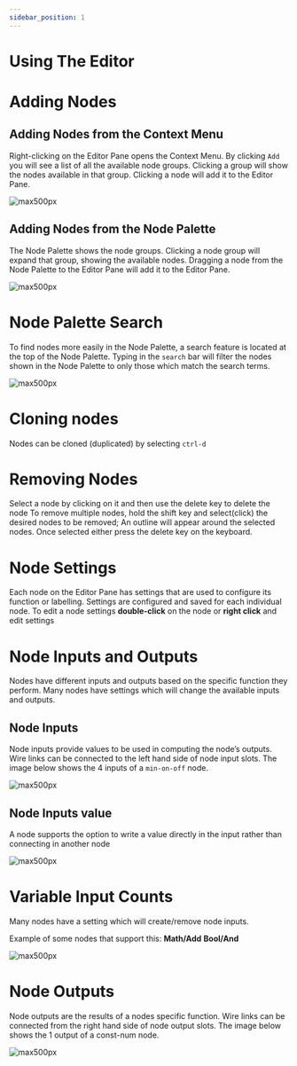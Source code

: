 ```yaml
---
sidebar_position: 1
---
```


# Using The Editor





# Adding Nodes

## Adding Nodes from the Context Menu

Right-clicking on the Editor Pane opens the Context Menu. By clicking `Add` you will see a list of all the available
node groups. Clicking a group will show the nodes available in that group. Clicking a node will add it to the Editor
Pane.

![max500px](img/add-node-right-click.png)

## Adding Nodes from the Node Palette

The Node Palette shows the node groups. Clicking a node group will expand that group, showing the available nodes.
Dragging a node from the Node Palette to the Editor Pane will add it to the Editor Pane.

![max500px](img/add-node.png)

# Node Palette Search

To find nodes more easily in the Node Palette, a search feature is located at the top of the Node Palette. Typing in the
`search` bar will filter the nodes shown in the Node Palette to only those which match the search terms.

![max500px](img/pallet.png)

# Cloning nodes

Nodes can be cloned (duplicated) by selecting `ctrl-d`

# Removing Nodes

Select a node by clicking on it and then use the delete key to delete the node
To remove multiple nodes, hold the shift key and select(click) the desired nodes to be removed; An outline will appear
around the selected nodes. Once selected either press the delete key on the keyboard.

# Node Settings

Each node on the Editor Pane has settings that are used to configure its function or labelling. Settings are configured
and saved for each individual node.
To edit a node settings **double-click** on the node or **right click** and edit settings

# Node Inputs and Outputs

Nodes have different inputs and outputs based on the specific function they perform. Many nodes have settings which will
change the available inputs and outputs.

## Node Inputs

Node inputs provide values to be used in computing the node’s outputs. Wire links can be connected to the left hand side
of node input slots. The image below shows the 4 inputs of a `min-on-off` node.

![max500px](img/node-inputs.png)

## Node Inputs value

A node supports the option to write a value directly in the input rather than connecting in another node

![max500px](img/node-inputs-values.png)

# Variable Input Counts

Many nodes have a setting which will create/remove node inputs.

Example of some nodes that support this: **Math/Add** **Bool/And**

![max500px](img/variable%20input%20counts.png)

# Node Outputs

Node outputs are the results of a nodes specific function. Wire links can be connected from the right hand side of node
output slots. The image below shows the 1 output of a const-num node.

![max500px](img/node-outputs.png)